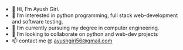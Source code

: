 - 👋 Hi, I’m Ayush Giri.
- 👀 I’m interested in python programming, full stack web-development and software testing,
- 🌱 I’m currently pursuing my degree in computer engineering.
- 💞️ I’m looking to collaborate on python and web-dev projects
- 📫 contact me @ ayushgiri56@gmail.com

<!---
Ayushrobben/Ayushrobben is a ✨ special ✨ repository because its `README.md` (this file) appears on your GitHub profile.
You can click the Preview link to take a look at your changes.
--->
